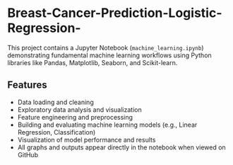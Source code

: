 # Breast-Cancer-Prediction-Logistic-Regression-
This project contains a Jupyter Notebook (`machine_learning.ipynb`) demonstrating fundamental machine learning workflows using Python libraries like Pandas, Matplotlib, Seaborn, and Scikit-learn.

## Features

- Data loading and cleaning
- Exploratory data analysis and visualization
- Feature engineering and preprocessing
- Building and evaluating machine learning models (e.g., Linear Regression, Classification)
- Visualization of model performance and results
- All graphs and outputs appear directly in the notebook when viewed on GitHub

